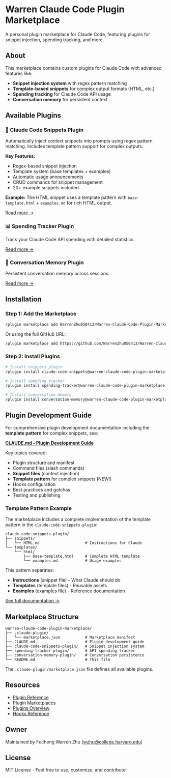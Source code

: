 # Warren Claude Code Plugin Marketplace

A personal plugin marketplace for Claude Code, featuring plugins for snippet injection, spending tracking, and more.

## About

This marketplace contains custom plugins for Claude Code with advanced features like:

- **Snippet injection system** with regex pattern matching
- **Template-based snippets** for complex output formats (HTML, etc.)
- **Spending tracking** for Claude Code API usage
- **Conversation memory** for persistent context

## Available Plugins

### 🎯 Claude Code Snippets Plugin

Automatically inject context snippets into prompts using regex pattern matching. Includes template pattern support for complex outputs.

**Key Features:**
- Regex-based snippet injection
- Template system (base templates + examples)
- Automatic usage announcements
- CRUD commands for snippet management
- 20+ example snippets included

**Example:** The HTML snippet uses a template pattern with `base-template.html` + `examples.md` for rich HTML output.

[Read more →](claude-code-snippets-plugin/README.md)

### 📊 Spending Tracker Plugin

Track your Claude Code API spending with detailed statistics.

[Read more →](spending-tracker-plugin/README.md)

### 💬 Conversation Memory Plugin

Persistent conversation memory across sessions.

[Read more →](conversation-memory-plugin/README.md)

## Installation

### Step 1: Add the Marketplace

```bash
/plugin marketplace add WarrenZhu050413/Warren-Claude-Code-Plugin-Marketplace
```

Or using the full GitHub URL:

```bash
/plugin marketplace add https://github.com/WarrenZhu050413/Warren-Claude-Code-Plugin-Marketplace
```

### Step 2: Install Plugins

```bash
# Install snippets plugin
/plugin install claude-code-snippets@warren-claude-code-plugin-marketplace

# Install spending tracker
/plugin install spending-tracker@warren-claude-code-plugin-marketplace

# Install conversation memory
/plugin install conversation-memory@warren-claude-code-plugin-marketplace
```

## Plugin Development Guide

For comprehensive plugin development documentation including the **template pattern** for complex snippets, see:

**[CLAUDE.md - Plugin Development Guide](CLAUDE.md)**

Key topics covered:
- Plugin structure and manifest
- Command files (slash commands)
- **Snippet files** (context injection)
- **Template pattern** for complex snippets (NEW!)
- Hooks configuration
- Best practices and gotchas
- Testing and publishing

### Template Pattern Example

The marketplace includes a complete implementation of the template pattern in the `claude-code-snippets-plugin`:

```
claude-code-snippets-plugin/
├── snippets/
│   └── HTML.md                    # Instructions for Claude
└── templates/
    └── html/
        ├── base-template.html     # Complete HTML template
        └── examples.md            # Usage examples
```

This pattern separates:
- **Instructions** (snippet file) - What Claude should do
- **Templates** (template files) - Reusable assets
- **Examples** (examples file) - Reference documentation

[See full documentation →](CLAUDE.md#template-pattern-for-complex-snippets)

## Marketplace Structure

```
warren-claude-code-plugin-marketplace/
├── .claude-plugin/
│   └── marketplace.json           # Marketplace manifest
├── CLAUDE.md                      # Plugin development guide
├── claude-code-snippets-plugin/   # Snippet injection system
├── spending-tracker-plugin/       # API spending tracker
├── conversation-memory-plugin/    # Conversation persistence
└── README.md                      # This file
```

The `.claude-plugin/marketplace.json` file defines all available plugins.

## Resources

- [Plugin Reference](https://docs.claude.com/en/docs/claude-code/plugins-reference.md)
- [Plugin Marketplaces](https://docs.claude.com/en/docs/claude-code/plugin-marketplaces.md)
- [Plugins Overview](https://docs.claude.com/en/docs/claude-code/plugins.md)
- [Hooks Reference](https://docs.claude.com/en/docs/claude-code/hooks.md)

## Owner

Maintained by Fucheng Warren Zhu (wzhu@college.harvard.edu)

## License

MIT License - Feel free to use, customize, and contribute!
